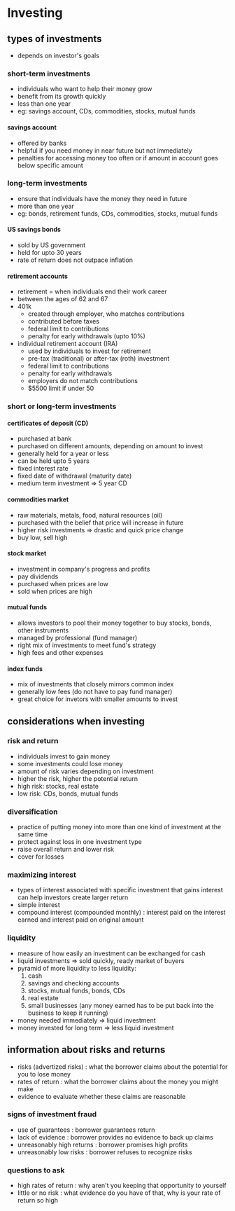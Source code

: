 # Investing

## types of investments
* depends on investor's goals

### short-term investments
* individuals who want to help their money grow
* benefit from its growth quickly
* less than one year
* eg: savings account, CDs, commodities, stocks, mutual funds
#### savings account
* offered by banks
* helpful if you need money in near future but not immediately
* penalties for accessing money too often or if amount in account goes below specific amount

### long-term investments
* ensure that individuals have the money they need in future
* more than one year
* eg: bonds, retirement funds, CDs, commodities, stocks, mutual funds
#### US savings bonds
* sold by US government
* held for upto 30 years
* rate of return does not outpace inflation
#### retirement accounts
* retirement = when individuals end their work career
* between the ages of 62 and 67
* 401k
    * created through employer, who matches contributions
    * contributed before taxes
    * federal limit to contributions
    * penalty for early withdrawals (upto 10%)
* individual retirement account (IRA)
    * used by individuals to invest for retirement
    * pre-tax (traditional) or after-tax (roth) investment
    * federal limit to contributions
    * penalty for early withdrawals
    * employers do not match contributions
    * $5500 limit if under 50

### short or long-term investments
#### certificates of deposit (CD)
* purchased at bank
* purchased on different amounts, depending on amount to invest
* generally held for a year or less
* can be held upto 5 years
* fixed interest rate
* fixed date of withdrawal (maturity date)
* medium term investment => 5 year CD
#### commodities market
* raw materials, metals, food, natural resources (oil)
* purchased with the belief that price will increase in future
* higher risk investments => drastic and quick price change
* buy low, sell high
#### stock market
* investment in company's progress and profits
* pay dividends
* purchased when prices are low
* sold when prices are high
#### mutual funds
* allows investors to pool their money together to buy stocks, bonds, other instruments
* managed by professional (fund manager)
* right mix of investments to meet fund's strategy
* high fees and other expenses
#### index funds
* mix of investments that closely mirrors common index
* generally low fees (do not have to pay fund manager)
* great choice for invetors with smaller amounts to invest


## considerations when investing

### risk and return
* individuals invest to gain money
* some investments could lose money
* amount of risk varies depending on investment
* higher the risk, higher the potential return
* high risk: stocks, real estate
* low risk: CDs, bonds, mutual funds

### diversification
* practice of putting money into more than one kind of investment at the same time
* protect against loss in one investment type
* raise overall return and lower risk
* cover for losses

### maximizing interest
* types of interest associated with specific investment that gains interest can help investors create larger return
* simple interest
* compound interest (compounded monthly) : interest paid on the interest earned and interest paid on original amount

### liquidity
* measure of how easily an investment can be exchanged for cash
* liquid investments => sold quickly, ready market of buyers
* pyramid of more liquidity to less liquidity:
    1. cash
    2. savings and checking accounts
    3. stocks, mutual funds, bonds, CDs
    4. real estate
    5. small businesses (any money earned has to be put back into the business to keep it running)
* money needed immediately => liquid investment
* money invested for long term => less liquid investment

## information about risks and returns
* risks (advertized risks) : what the borrower claims about the potential for you to lose money
* rates of return : what the borrower claims about the money you might make
* evidence to evaluate whether these claims are reasonable
### signs of investment fraud
* use of guarantees : borrower guarantees return
* lack of evidence : borrower provides no evidence to back up claims
* unreasonably high returns : borrower promises high profits
* unreasonably low risks : borrower refuses to recognize risks
### questions to ask
* high rates of return : why aren't you keeping that opportunity to yourself
* little or no risk : what evidence do you have of that, why is your rate of return so high
